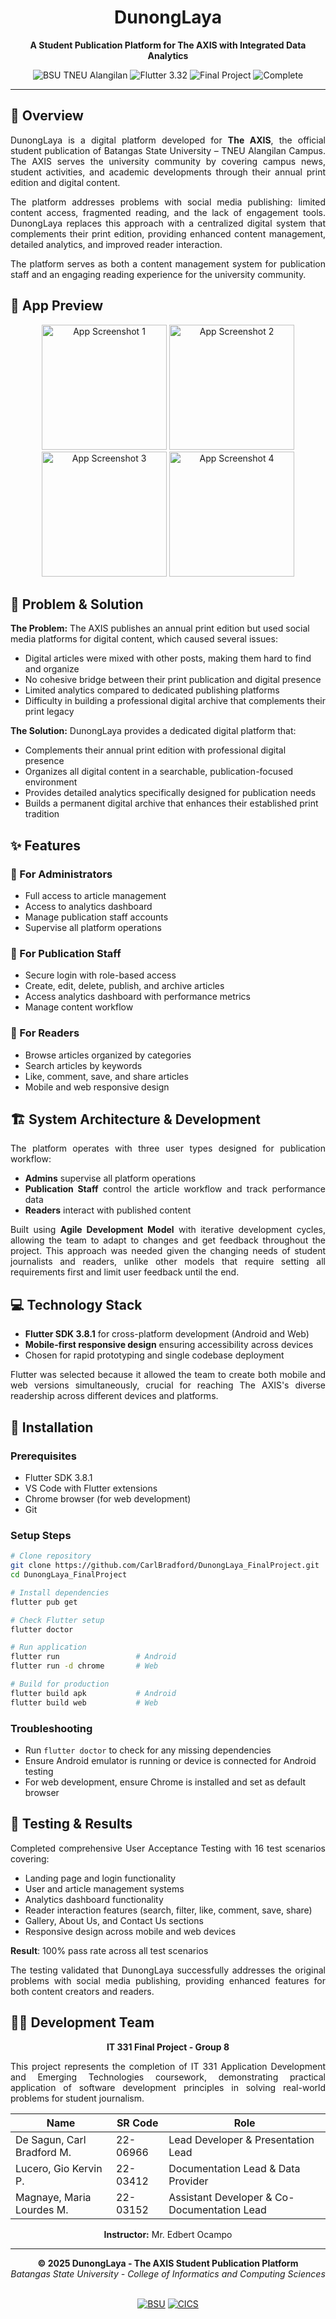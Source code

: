 <div align="center">

# DunongLaya
**A Student Publication Platform for The AXIS with Integrated Data Analytics**

</div>

<div align="center">
  <img src="https://img.shields.io/badge/BSU-TNEU%20Alangilan-1f3a34?style=for-the-badge&labelColor=1f3a34&color=c9a44a" alt="BSU TNEU Alangilan"/>
  <img src="https://img.shields.io/badge/Flutter-3.8.1-1f3a34?style=for-the-badge&logo=flutter&logoColor=fdfff1&labelColor=1f3a34&color=c9a44a" alt="Flutter 3.32"/>
  <img src="https://img.shields.io/badge/Final%20Project-IT%20331-1f3a34?style=for-the-badge&labelColor=1f3a34&color=c9a44a" alt="Final Project"/>
  <img src="https://img.shields.io/badge/Status-Complete-1f3a34?style=for-the-badge&labelColor=1f3a34&color=c9a44a" alt="Complete"/>
</div>

---

## 📖 Overview

<div align="justify">

DunongLaya is a digital platform developed for **The AXIS**, the official student publication of Batangas State University – TNEU Alangilan Campus. The AXIS serves the university community by covering campus news, student activities, and academic developments through their annual print edition and digital content.

The platform addresses problems with social media publishing: limited content access, fragmented reading, and the lack of engagement tools. DunongLaya replaces this approach with a centralized digital system that complements their print edition, providing enhanced content management, detailed analytics, and improved reader interaction.

The platform serves as both a content management system for publication staff and an engaging reading experience for the university community.

</div>

## 📱 App Preview

<div align="center">
  <img src="screenshots/screenshot1.png" alt="App Screenshot 1" width="200"/>
  <img src="screenshots/screenshot2.png" alt="App Screenshot 2" width="200"/>
  <img src="screenshots/screenshot3.png" alt="App Screenshot 3" width="200"/>
  <img src="screenshots/screenshot4.png" alt="App Screenshot 4" width="200"/>
</div>

## 🎯 Problem & Solution

**The Problem:**
The AXIS publishes an annual print edition but used social media platforms for digital content, which caused several issues:

- Digital articles were mixed with other posts, making them hard to find and organize
- No cohesive bridge between their print publication and digital presence 
- Limited analytics compared to dedicated publishing platforms
- Difficulty in building a professional digital archive that complements their print legacy

**The Solution:**
DunongLaya provides a dedicated digital platform that:

- Complements their annual print edition with professional digital presence
- Organizes all digital content in a searchable, publication-focused environment
- Provides detailed analytics specifically designed for publication needs
- Builds a permanent digital archive that enhances their established print tradition

## ✨ Features

### 🔧 For Administrators
- Full access to article management
- Access to analytics dashboard
- Manage publication staff accounts
- Supervise all platform operations

### 📝 For Publication Staff
- Secure login with role-based access
- Create, edit, delete, publish, and archive articles
- Access analytics dashboard with performance metrics
- Manage content workflow

### 👥 For Readers  
- Browse articles organized by categories
- Search articles by keywords
- Like, comment, save, and share articles
- Mobile and web responsive design

## 🏗️ System Architecture & Development

<div align="justify">

The platform operates with three user types designed for publication workflow:

- **Admins** supervise all platform operations
- **Publication Staff** control the article workflow and track performance data 
- **Readers** interact with published content

Built using **Agile Development Model** with iterative development cycles, allowing the team to adapt to changes and get feedback throughout the project. This approach was needed given the changing needs of student journalists and readers, unlike other models that require setting all requirements first and limit user feedback until the end.

</div>

## 💻 Technology Stack

<div align="justify">

- **Flutter SDK 3.8.1** for cross-platform development (Android and Web)
- **Mobile-first responsive design** ensuring accessibility across devices
- Chosen for rapid prototyping and single codebase deployment

Flutter was selected because it allowed the team to create both mobile and web versions simultaneously, crucial for reaching The AXIS's diverse readership across different devices and platforms.

</div>

## 🚀 Installation

### Prerequisites
- Flutter SDK 3.8.1
- VS Code with Flutter extensions
- Chrome browser (for web development)
- Git

### Setup Steps
```bash
# Clone repository
git clone https://github.com/CarlBradford/DunongLaya_FinalProject.git
cd DunongLaya_FinalProject

# Install dependencies
flutter pub get

# Check Flutter setup
flutter doctor

# Run application
flutter run                 # Android
flutter run -d chrome       # Web

# Build for production
flutter build apk           # Android
flutter build web           # Web
```

### Troubleshooting
- Run `flutter doctor` to check for any missing dependencies
- Ensure Android emulator is running or device is connected for Android testing
- For web development, ensure Chrome is installed and set as default browser

## 🧪 Testing & Results

<div align="justify">

Completed comprehensive User Acceptance Testing with 16 test scenarios covering:

- Landing page and login functionality
- User and article management systems
- Analytics dashboard functionality  
- Reader interaction features (search, filter, like, comment, save, share)
- Gallery, About Us, and Contact Us sections
- Responsive design across mobile and web devices

**Result**: 100% pass rate across all test scenarios

The testing validated that DunongLaya successfully addresses the original problems with social media publishing, providing enhanced features for both content creators and readers.

</div>

## 👨‍💻 Development Team

<div align="center">

**IT 331 Final Project - Group 8**

</div>

<div align="justify">

This project represents the completion of IT 331 Application Development and Emerging Technologies coursework, demonstrating practical application of software development principles in solving real-world problems for student journalism.

</div>

<div align="center">

| Name | SR Code | Role |
|------|------------|--------|
| De Sagun, Carl Bradford M. | 22-06966 | Lead Developer & Presentation Lead |
| Lucero, Gio Kervin P. | 22-03412 | Documentation Lead & Data Provider |
| Magnaye, Maria Lourdes M. | 22-03152 | Assistant Developer & Co-Documentation Lead |

**Instructor:** Mr. Edbert Ocampo

</div>

---

<div align="center">
  <strong>© 2025 DunongLaya - The AXIS Student Publication Platform</strong><br>
  <em>Batangas State University - College of Informatics and Computing Sciences</em><br><br>
  
  [![BSU](https://img.shields.io/badge/Batangas%20State%20University-TNEU%20Alangilan-1f3a34?style=flat-square&labelColor=1f3a34&color=c9a44a)](https://www.batangas-state-university.edu.ph/)
  [![CICS](https://img.shields.io/badge/College%20of-Informatics%20%26%20Computing%20Sciences-1f3a34?style=flat-square&labelColor=1f3a34&color=c9a44a)](https://www.batangas-state-university.edu.ph/)
</div>
